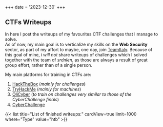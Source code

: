 +++
date = '2023-12-30'
+++
## CTFs Writeups

In here I post the writeups of my favourites CTF challenges that I manage to solve.\
As of now, my main goal is to verticalize my skills on the **Web Security** sector, as part of my affort to maybe, one day, join [TeamItaly](https://teamitaly.it). Because of this goal of mine, i _will not_ share writeups of challenges which I solved together with the team of _srdnlen_, as those are always a result of great group effort, rather than of a single person.

My main platforms for training in CTFs are:
1. [HackTheBox](https://app.hackthebox.com/users/884312) (_mainly for challenges_)
2. [TryHackMe](https://tryhackme.com/p/justlel) (_mainly for machines_)
3. [OliCyber](https://training.olicyber.it) (_to train on challenges very similar to those of the CyberChallenge finals_)
4. [CyberChallenge](https://ctf.cyberchallenge.it)


{{< list title="List of finished writeups:" cardView=true limit=1000 where="Type" value="htb" >}}